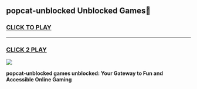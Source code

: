
## popcat-unblocked Unblocked Games👋
<h3>
<a href="https://news.freeplayer.one?title=popcat-unblocked&ref=16F">CLICK TO PLAY</a></h3>
<hr>

<h3>
<a href="https://news.freeplayer.one?title=popcat-unblocked&ref=16F">CLICK 2 PLAY</a>
  
</h3>

<a href="https://news.freeplayer.one?title=popcat-unblocked&ref=16F/"><img src="https://clearcache.store/games.png"></a>


**popcat-unblocked games unblocked: Your Gateway to Fun and Accessible Online Gaming**
